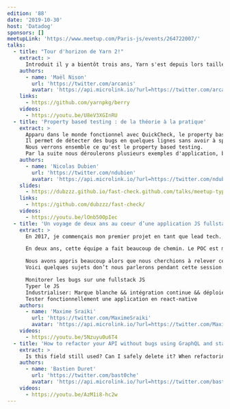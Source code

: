 ```yaml
---
edition: '88'
date: '2019-10-30'
host: 'Datadog'
sponsors: []
meetupLink: 'https://www.meetup.com/Paris-js/events/264722007/'
talks:
  - title: "Tour d'horizon de Yarn 2!"
    extract: >
      Introduit il y a bientôt trois ans, Yarn s'est depuis lors taillé une solide place dans l'écosystème JavaScript grâce à sa mise au premier plan des problèmes de stabilité et de consistance. Il est maintenant temps de découvrir ce que Yarn 2 nous réserve, et vous dévoiler les prochaines étapes de notre plan visant à rendre vos applications plus stables, et vos cycles de développement plus abordables.
    authors:
      - name: 'Maël Nison'
        url: 'https://twitter.com/arcanis'
        avatar: 'https://api.microlink.io/?url=https://twitter.com/arcanis&amps;embed=image.url'
    links:
      - https://github.com/yarnpkg/berry
    videos:
      - https://youtu.be/U8eV3XGInRU
  - title: 'Property based testing : de la théorie à la pratique'
    extract: >
      Apparu dans le monde fonctionnel avec QuickCheck, le property based testing est une nouvelle approche pour tester le bon fonctionnement d'une application.
      Il permet de détecter des bugs en quelques lignes sans avoir à spécifier l'ensemble des cas limites et s'avère être un allié puissant aux tests unitaires classiques.
      Nous verrons ensemble ce qu'est le property based testing.
      Par la suite nous déroulerons plusieurs exemples d'application, basés sur le framework fast-check, allant du simple algorithme à l'interface graphique.
    authors:
      - name: 'Nicolas Dubien'
        url: 'https://twitter.com/ndubien'
        avatar: 'https://api.microlink.io/?url=https://twitter.com/ndubien&amps;embed=image.url'
    slides:
      - https://dubzzz.github.io/fast-check.github.com/talks/meetup-typescript-04092018/property-based-testing.html
    links:
      - https://github.com/dubzzz/fast-check/
    videos:
      - https://youtu.be/lOnb50OpIec
  - title: 'Un voyage de deux ans au coeur d’une application JS fullstack'
    extract: >
      En 2017, je commençais mon premier projet en tant que lead tech. A cette époque, je faisais mes premiers pas en react-native et j'étais accompagné de deux développeurs. Notre objectif: construire un POC en 4 semaines pour démontrer que nous pouvions déverrouiller une voiture à l’aide d’une application mobile codée en react-native.

      En deux ans, cette équipe a fait beaucoup de chemin. Le POC est maintenant devenu une application complète permettant de visualiser la disponibilité de centaines de voitures dans Paris, elle est devenu le métier principal de notre client et l’équipe est maintenant composé de 10 développeurs. Cependant, cette évolution s'est accompagnée de nombreux défis: Des bugs, de la dette technique, des bugs, des ralentissements de l’équipe, des mauvaises conceptions architecturales faites par votre serviteur et ah oui, des bugs.

      Nous avons appris beaucoup alors que nous cherchions à relever ces défis et j’aimerais partager nos apprentissages.
      Voici quelques sujets don’t nous parlerons pendant cette session :

      Monitorer les bugs sur une fullstack JS
      Typer le JS
      Industrialiser: Marque blanche && intégration continue && déploiements automatisés de toute la stack
      Tester fonctionnellement une application en react-native
    authors:
      - name: 'Maxime Sraiki'
        url: 'https://twitter.com/MaximeSraiki'
        avatar: 'https://api.microlink.io/?url=https://twitter.com/MaximeSraiki&amps;embed=image.url'
    videos:
      - https://youtu.be/5Nzuyu0u6T4
  - title: 'How to refactor your API without bugs using GraphQL and static type-checking'
    extract: >
      Is this field still used? Can I safely delete it? When refactoring an API, that's a question you can ask yourself. In this talk, I will show how Relay and static typing can help you refactor your GraphQL API quickly and without introducing defects.
    authors:
      - name: 'Bastien Duret'
        url: 'https://twitter.com/bast0che'
        avatar: 'https://api.microlink.io/?url=https://twitter.com/bast0che&amps;embed=image.url'
    videos:
      - https://youtu.be/AzM1i8-hc2w
---
```

